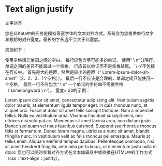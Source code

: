 # Text align justify
文字对齐

您在此Kata中的任务是模拟等宽字体的文本对齐方式。系统会为您提供单行文字和预期的对齐宽度。最长的字永远不会大于此宽度。

规则如下：

使用空格填充单词之间的空白。
每行应包含尽可能多的单词。
使用“ \ n”分隔行。
单词之间的差异不能超过一个空格。
行应该以单词而不是空格结尾。
'\ n'不包括在行长中。
首先是大的差距，然后是较小的差距（“ Lorem-ipsum-dolor-sit-amet”（2、2、2、1个空格））。
最后一行不应该是合理的，单词之间只能使用一个空格。
最后一行不应包含“ \ n”
一个单词的字符串不需要空格（'somelongword \ n'）。
宽度= 30的示例：

Lorem  ipsum  dolor  sit amet,
consectetur  adipiscing  elit.
Vestibulum    sagittis   dolor
mauris,  at  elementum  ligula
tempor  eget.  In quis rhoncus
nunc,  at  aliquet orci. Fusce
at   dolor   sit   amet  felis
suscipit   tristique.   Nam  a
imperdiet   tellus.  Nulla  eu
vestibulum    urna.    Vivamus
tincidunt  suscipit  enim, nec
ultrices   nisi  volutpat  ac.
Maecenas   sit   amet  lacinia
arcu,  non dictum justo. Donec
sed  quam  vel  risus faucibus
euismod.  Suspendisse  rhoncus
rhoncus  felis  at  fermentum.
Donec lorem magna, ultricies a
nunc    sit    amet,   blandit
fringilla  nunc. In vestibulum
velit    ac    felis   rhoncus
pellentesque. Mauris at tellus
enim.  Aliquam eleifend tempus
dapibus. Pellentesque commodo,
nisi    sit   amet   hendrerit
fringilla,   ante  odio  porta
lacus,   ut   elementum  justo
nulla et dolor.
您也可以随时查看对齐方式在文本编辑器中或直接在HTML中的工作方式（css：text-align：justify）。